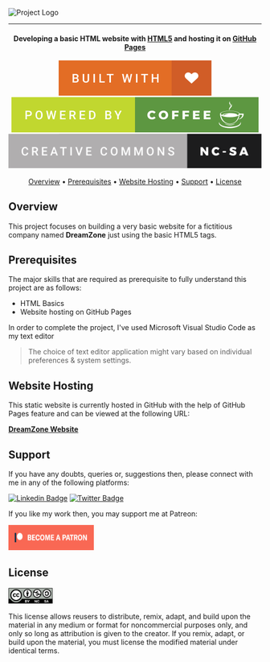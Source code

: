 ![Project Logo][project_logo]

---

<h4 align="center">Developing a basic HTML website with <a href="https://en.wikipedia.org/wiki/HTML5" target="_blank">HTML5</a> and hosting it on <a href="https://pages.github.com/" target="_blank">GitHub Pages</a></h4>

<p align='center'>
<img src='images/built-with-love.svg'>
<img src='images/powered-by-coffee.svg'>
<img src='images/cc-nc-sa.svg'>
</p>

<p align="center">
  <a href="#overview">Overview</a> •
  <a href="#prerequisites">Prerequisites</a> •
  <a href="#hosting">Website Hosting</a> •
  <a href="#support">Support</a> •
  <a href="#license">License</a>
</p>

## Overview

This project focuses on building a very basic website for a fictitious company named **DreamZone** just using the basic HTML5 tags.

## Prerequisites

The major skills that are required as prerequisite to fully understand this project are as follows:

- HTML Basics
- Website hosting on GitHub Pages

In order to complete the project, I've used Microsoft Visual Studio Code as my text editor

> The choice of text editor application might vary based on individual preferences & system settings.

## Website Hosting

This static website is currently hosted in GitHub with the help of GitHub Pages feature and can be viewed at the following URL:

**[DreamZone Website][website_link]**

## Support

If you have any doubts, queries or, suggestions then, please connect with me in any of the following platforms:

[![Linkedin Badge][linkedinbadge]][linkedin] [![Twitter Badge][twitterbadge]][twitter]

If you like my work then, you may support me at Patreon:

<a href="https://www.patreon.com/quantumudit" target="_blank">
<img src="images/become_a_patreon.png" alt="git" width="170" height="50"/>
</a>

## License

<a href = 'https://creativecommons.org/licenses/by-nc-sa/4.0/' target="_blank">
    <img src='images/by-nc-sa.png' width=88 height=31>
</a>

This license allows reusers to distribute, remix, adapt, and build upon the material in any medium or format for noncommercial purposes only, and only so long as attribution is given to the creator. If you remix, adapt, or build upon the material, you must license the modified material under identical terms.

<!-- Image Links -->

[project_logo]: images/project_cover_image.png
[process_workflow]: images/process_architecture.png
[scraping_graphic]: images/scraping_graphic.gif

<!-- External Links -->

[website_link]: https://github.com/quantumudit/

<!-- Profile Links -->

[linkedin]: https://www.linkedin.com/in/uditkumarchatterjee/
[twitter]: https://twitter.com/quantumudit

<!-- Shields Profile Links -->

[linkedinbadge]: https://img.shields.io/badge/-uditkumarchatterjee-0e76a8?style=flat&labelColor=0e76a8&logo=linkedin&logoColor=white
[twitterbadge]: https://img.shields.io/badge/-@quantumudit-1ca0f1?style=flat&labelColor=1ca0f1&logo=twitter&logoColor=white&link=https://twitter.com/quantumudit
